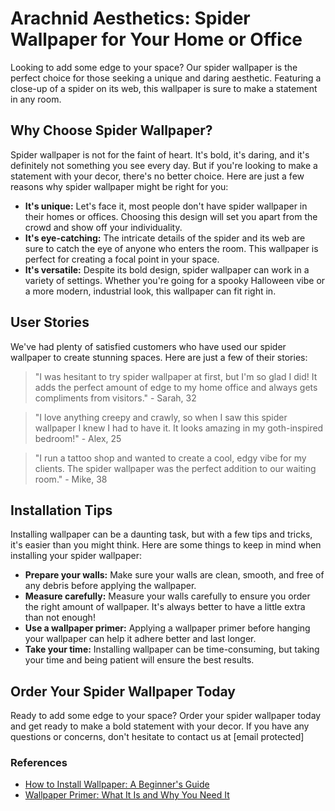 <!--
Write me content for website with wallpaper which alt text is:

"A close-up of a spider on a web"

The name/title of the page should not be 1:1 copy of the alt text but rather a real content of the website which is using this wallpaper.

- Use markdown format 
- Start with the heading
- The content should look like a real website 
- Include real sections like references, contact, user stories, etc. use things relevant to the page purpose.
- Feel free to use structure like headings, bullets, numbering, blockquotes, paragraphs, horizontal lines, etc.
- You can use formatting like bold or _italic_
- You can include UTF-8 emojis
- Links should be only #hash anchors (and you can refer to the document itself)
- Do not include images
-->

<!--font:Poppins-->

# Arachnid Aesthetics: Spider Wallpaper for Your Home or Office

Looking to add some edge to your space? Our spider wallpaper is the perfect choice for those seeking a unique and daring aesthetic. Featuring a close-up of a spider on its web, this wallpaper is sure to make a statement in any room.

## Why Choose Spider Wallpaper?

Spider wallpaper is not for the faint of heart. It's bold, it's daring, and it's definitely not something you see every day. But if you're looking to make a statement with your decor, there's no better choice. Here are just a few reasons why spider wallpaper might be right for you:

- **It's unique:** Let's face it, most people don't have spider wallpaper in their homes or offices. Choosing this design will set you apart from the crowd and show off your individuality.
- **It's eye-catching:** The intricate details of the spider and its web are sure to catch the eye of anyone who enters the room. This wallpaper is perfect for creating a focal point in your space.
- **It's versatile:** Despite its bold design, spider wallpaper can work in a variety of settings. Whether you're going for a spooky Halloween vibe or a more modern, industrial look, this wallpaper can fit right in.

## User Stories

We've had plenty of satisfied customers who have used our spider wallpaper to create stunning spaces. Here are just a few of their stories:

> "I was hesitant to try spider wallpaper at first, but I'm so glad I did! It adds the perfect amount of edge to my home office and always gets compliments from visitors." - Sarah, 32

> "I love anything creepy and crawly, so when I saw this spider wallpaper I knew I had to have it. It looks amazing in my goth-inspired bedroom!" - Alex, 25

> "I run a tattoo shop and wanted to create a cool, edgy vibe for my clients. The spider wallpaper was the perfect addition to our waiting room." - Mike, 38

## Installation Tips

Installing wallpaper can be a daunting task, but with a few tips and tricks, it's easier than you might think. Here are some things to keep in mind when installing your spider wallpaper:

- **Prepare your walls:** Make sure your walls are clean, smooth, and free of any debris before applying the wallpaper.
- **Measure carefully:** Measure your walls carefully to ensure you order the right amount of wallpaper. It's always better to have a little extra than not enough!
- **Use a wallpaper primer:** Applying a wallpaper primer before hanging your wallpaper can help it adhere better and last longer.
- **Take your time:** Installing wallpaper can be time-consuming, but taking your time and being patient will ensure the best results.

## Order Your Spider Wallpaper Today

Ready to add some edge to your space? Order your spider wallpaper today and get ready to make a bold statement with your decor. If you have any questions or concerns, don't hesitate to contact us at [email protected]

### References

- [How to Install Wallpaper: A Beginner's Guide](https://www.hgtv.com/design/decorating/design-101/how-to-install-wallpaper)
- [Wallpaper Primer: What It Is and Why You Need It](https://www.thespruce.com/what-is-wallpaper-primer-4159477)
